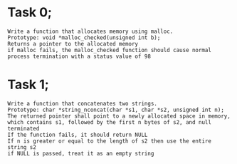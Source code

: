 # Task 0;
    Write a function that allocates memory using malloc.
    Prototype: void *malloc_checked(unsigned int b);
    Returns a pointer to the allocated memory
    if malloc fails, the malloc_checked function should cause normal process termination with a status value of 98

# Task 1;
    Write a function that concatenates two strings.
    Prototype: char *string_nconcat(char *s1, char *s2, unsigned int n);
    The returned pointer shall point to a newly allocated space in memory, which contains s1, followed by the first n bytes of s2, and null terminated
    If the function fails, it should return NULL
    If n is greater or equal to the length of s2 then use the entire string s2
    if NULL is passed, treat it as an empty string